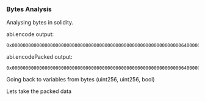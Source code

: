 ### Bytes Analysis

Analysing bytes in solidity.

abi.encode output:
```
0x000000000000000000000000000000000000000000000000000000000000006400000000000000000000000000000000000000000000000000000000000000c80000000000000000000000000000000000000000000000000000000000000000
```

abi.encodePacked output:
```
0x000000000000000000000000000000000000000000000000000000000000006400000000000000000000000000000000000000000000000000000000000000c800
```

Going back to variables from bytes (uint256, uint256, bool)

Lets take the packed data
